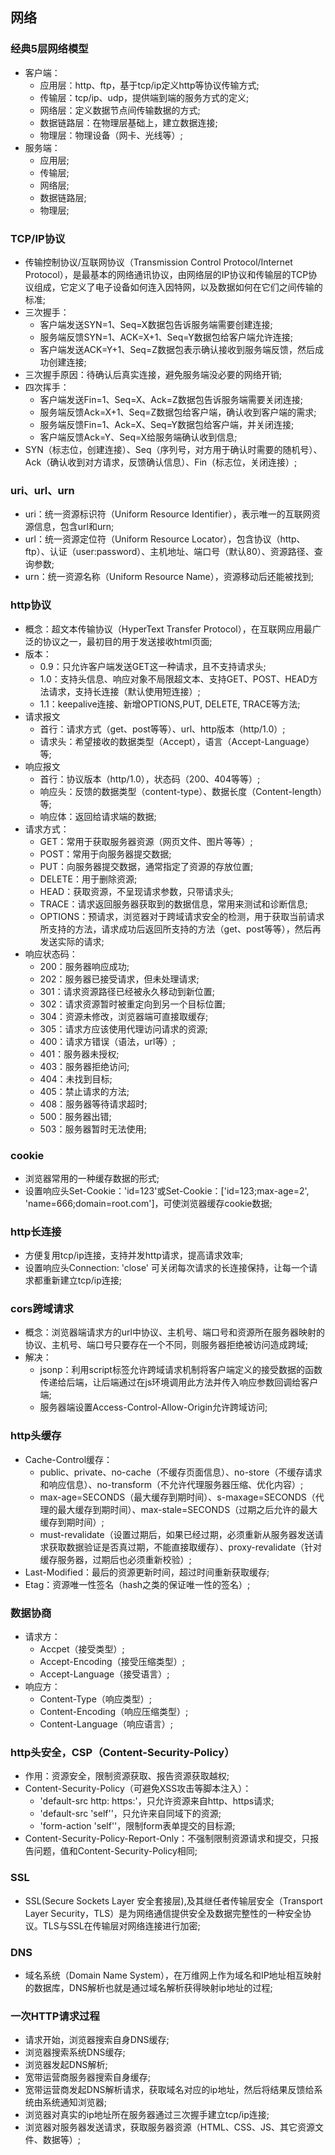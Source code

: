 ## 网络

### 经典5层网络模型
- 客户端：
  - 应用层：http、ftp，基于tcp/ip定义http等协议传输方式;
  - 传输层：tcp/ip、udp，提供端到端的服务方式的定义;
  - 网络层：定义数据节点间传输数据的方式;
  - 数据链路层：在物理层基础上，建立数据连接;
  - 物理层：物理设备（网卡、光线等）;
- 服务端：
  - 应用层;
  - 传输层;
  - 网络层;
  - 数据链路层;
  - 物理层;

### TCP/IP协议
- 传输控制协议/互联网协议（Transmission Control Protocol/Internet Protocol），是最基本的网络通讯协议，由网络层的IP协议和传输层的TCP协议组成，它定义了电子设备如何连入因特网，以及数据如何在它们之间传输的标准;
- 三次握手：
  - 客户端发送SYN=1、Seq=X数据包告诉服务端需要创建连接;
  - 服务端反馈SYN=1、ACK=X+1、Seq=Y数据包给客户端允许连接;
  - 客户端发送ACK=Y+1、Seq=Z数据包表示确认接收到服务端反馈，然后成功创建连接;
- 三次握手原因：待确认后真实连接，避免服务端没必要的网络开销;
- 四次挥手：
  - 客户端发送Fin=1、Seq=X、Ack=Z数据包告诉服务端需要关闭连接;
  - 服务端反馈Ack=X+1、Seq=Z数据包给客户端，确认收到客户端的需求;
  - 服务端反馈Fin=1、Ack=X、Seq=Y数据包给客户端，并关闭连接;
  - 客户端反馈Ack=Y、Seq=X给服务端确认收到信息;
- SYN（标志位，创建连接）、Seq（序列号，对方用于确认时需要的随机号）、Ack（确认收到对方请求，反馈确认信息）、Fin（标志位，关闭连接）;

### uri、url、urn
- uri：统一资源标识符（Uniform Resource Identifier），表示唯一的互联网资源信息，包含url和urn;
- url：统一资源定位符（Uniform Resource Locator），包含协议（http、ftp）、认证（user:password）、主机地址、端口号（默认80）、资源路径、查询参数;
- urn：统一资源名称（Uniform Resource Name），资源移动后还能被找到;

### http协议
- 概念：超文本传输协议（HyperText Transfer Protocol），在互联网应用最广泛的协议之一，最初目的用于发送接收html页面;
- 版本：
  - 0.9：只允许客户端发送GET这一种请求，且不支持请求头;
  - 1.0：支持头信息、响应对象不局限超文本、支持GET、POST、HEAD方法请求，支持长连接（默认使用短连接）;
  - 1.1：keepalive连接、新增OPTIONS,PUT, DELETE, TRACE等方法;
- 请求报文
  - 首行：请求方式（get、post等等）、url、http版本（http/1.0）;
  - 请求头：希望接收的数据类型（Accept），语言（Accept-Language）等;
- 响应报文
  - 首行：协议版本（http/1.0），状态码（200、404等等）;
  - 响应头：反馈的数据类型（content-type）、数据长度（Content-length）等;
  - 响应体：返回给请求端的数据;
- 请求方式：
  - GET：常用于获取服务器资源（网页文件、图片等等）;
  - POST：常用于向服务器提交数据;
  - PUT：向服务器提交数据，通常指定了资源的存放位置;
  - DELETE：用于删除资源;
  - HEAD：获取资源，不呈现请求参数，只带请求头;
  - TRACE：请求返回服务器获取到的数据信息，常用来测试和诊断信息;
  - OPTIONS：预请求，浏览器对于跨域请求安全的检测，用于获取当前请求所支持的方法，请求成功后返回所支持的方法（get、post等等），然后再发送实际的请求;
- 响应状态码：
  - 200：服务器响应成功;
  - 202：服务器已接受请求，但未处理请求;
  - 301：请求资源路径已经被永久移动到新位置;
  - 302：请求资源暂时被重定向到另一个目标位置;
  - 304：资源未修改，浏览器端可直接取缓存;
  - 305：请求方应该使用代理访问请求的资源;
  - 400：请求方错误（语法，url等）;
  - 401：服务器未授权;
  - 403：服务器拒绝访问;
  - 404：未找到目标;
  - 405：禁止请求的方法;
  - 408：服务器等待请求超时;
  - 500：服务器出错;
  - 503：服务器暂时无法使用;

### cookie
- 浏览器常用的一种缓存数据的形式;
- 设置响应头Set-Cookie：'id=123'或Set-Cookie：['id=123;max-age=2', 'name=666;domain=root.com']，可使浏览器缓存cookie数据;

### http长连接
- 方便复用tcp/ip连接，支持并发http请求，提高请求效率;
- 设置响应头Connection: 'close' 可关闭每次请求的长连接保持，让每一个请求都重新建立tcp/ip连接;

### cors跨域请求
- 概念：浏览器端请求方的url中协议、主机号、端口号和资源所在服务器映射的协议、主机号、端口号只要存在一个不同，则服务器拒绝被访问造成跨域;
- 解决：
  - jsonp：利用script标签允许跨域请求机制将客户端定义的接受数据的函数传递给后端，让后端通过在js环境调用此方法并传入响应参数回调给客户端;
  - 服务器端设置Access-Control-Allow-Origin允许跨域访问;

### http头缓存
- Cache-Control缓存：
  - public、private、no-cache（不缓存页面信息）、no-store（不缓存请求和响应信息）、no-transform（不允许代理服务器压缩、优化内容）;
  - max-age=SECONDS（最大缓存到期时间）、s-maxage=SECONDS（代理的最大缓存到期时间）、max-stale=SECONDS（过期之后允许的最大缓存到期时间）;
  - must-revalidate（设置过期后，如果已经过期，必须重新从服务器发送请求获取数据验证是否真过期，不能直接取缓存）、proxy-revalidate（针对缓存服务器，过期后也必须重新校验）;
- Last-Modified：最后的资源更新时间，超过时间重新获取缓存;
- Etag：资源唯一性签名（hash之类的保证唯一性的签名）;

### 数据协商
- 请求方：
  - Accpet（接受类型）;
  - Accept-Encoding（接受压缩类型）;
  - Accept-Language（接受语言）;
- 响应方：
  - Content-Type（响应类型）;
  - Content-Encoding（响应压缩类型）;
  - Content-Language（响应语言）;

### http头安全，CSP（Content-Security-Policy）
- 作用：资源安全，限制资源获取、报告资源获取越权;
- Content-Security-Policy（可避免XSS攻击等脚本注入）：
  - 'default-src http: https:'，只允许资源来自http、https请求;
  - 'default-src \'self\''，只允许来自同域下的资源;
  - 'form-action \'self\''，限制form表单提交的目标源;
- Content-Security-Policy-Report-Only：不强制限制资源请求和提交，只报告问题，值和Content-Security-Policy相同;

### SSL
- SSL(Secure Sockets Layer 安全套接层),及其继任者传输层安全（Transport Layer Security，TLS）是为网络通信提供安全及数据完整性的一种安全协议。TLS与SSL在传输层对网络连接进行加密;

### DNS
- 域名系统（Domain Name System），在万维网上作为域名和IP地址相互映射的数据库，DNS解析也就是通过域名解析获得映射ip地址的过程;

### 一次HTTP请求过程
- 请求开始，浏览器搜索自身DNS缓存;
- 浏览器搜索系统DNS缓存;
- 浏览器发起DNS解析;
- 宽带运营商服务器搜索自身缓存;
- 宽带运营商发起DNS解析请求，获取域名对应的ip地址，然后将结果反馈给系统由系统通知浏览器;
- 浏览器对真实的ip地址所在服务器通过三次握手建立tcp/ip连接;
- 浏览器对服务器发送请求，获取服务器资源（HTML、CSS、JS、其它资源文件、数据等）;
